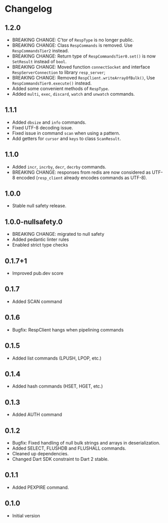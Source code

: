 # Changelog

## 1.2.0

- BREAKING CHANGE: C'tor of `RespType` is no longer public.
- BREAKING CHANGE: Class `RespCommands` is removed. Use `RespCommandsTier2` instead.
- BREAKING CHANGE: Return type of `RespCommandsTier0.set()` is now `SetResult` instead of `bool`.
- BREAKING CHANGE: Moved function `connectSocket` and interface `RespServerConnection` to library `resp_server`;
- BREAKING CHANGE: Removed `RespClient.writeArrayOfBulk()`, Use `RespCommandsTier0.execute()` instead.
- Added some convenient methods of `RespType`.
- Added `multi`, `exec`, `discard`, `watch` and `unwatch` commands.

## 1.1.1

- Added `dbsize` and `info` commands.
- Fixed UTF-8 decoding issue.
- Fixed issue in command `scan` when using a pattern.
- Add getters for `cursor` and `keys` to class `ScanResult`.

## 1.1.0

- Added `incr`, `incrby`, `decr`, `decrby` commands.
- BREAKING CHANGE: responses from redis are now considered as UTF-8 encoded (`resp_client` already encodes commands as UTF-8). 

## 1.0.0

- Stable null safety release.

## 1.0.0-nullsafety.0

- BREAKING CHANGE: migrated to null safety
- Added pedantic linter rules
- Enabled strict type checks

## 0.1.7+1

- Improved pub.dev score

## 0.1.7

- Added SCAN command

## 0.1.6

- Bugfix: RespClient hangs when pipelining commands

## 0.1.5

- Added list commands (LPUSH, LPOP, etc.)

## 0.1.4

- Added hash commands (HSET, HGET, etc.)

## 0.1.3

- Added AUTH command

## 0.1.2

- Bugfix: Fixed handling of null bulk strings and arrays in deserialization.
- Added SELECT, FLUSHDB and FLUSHALL commands.
- Cleaned up dependencies.
- Changed Dart SDK constraint to Dart 2 stable. 

## 0.1.1

- Added PEXPIRE command. 

## 0.1.0

- Initial version
